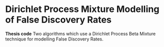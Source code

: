 # Dirichlet Process Mixture Modelling of False Discovery Rates
__Thesis code__
Two algorithms which use a Dirichlet Process Beta Mixture technique for modelling False Discovery Rates.
